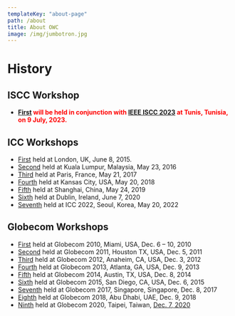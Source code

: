 ```yaml
---
templateKey: "about-page"
path: /about
title: About OWC
image: /img/jumbotron.jpg
---
```


# History

## ISCC Workshop

- **<span style="color: red; ">[First](https://2023.ieee-iscc.org/workshops/) will be held in conjunction with [IEEE ISCC 2023](https://2023.ieee-iscc.org/) at Tunis, Tunisia, on 9 July, 2023.</span>**

## ICC Workshops

- [First](https://icc2015.ieee-icc.org/content/workshops.html) held at London, UK, June 8, 2015.
- [Second](https://icc2016.ieee-icc.org/content/workshops.html#W02) held at Kuala Lumpur, Malaysia, May 23, 2016
- [Third](https://icc2017.ieee-icc.org/workshop/3rd-workshop-optical-wireless-communications-owc.html) held at Paris, France, May 21, 2017
- [Fourth](https://icc2018.ieee-icc.org/workshop/4th-workshop-optical-wireless-communications-owc) held at Kansas City, USA, May 20, 2018
- [Fifth](https://icc2019.ieee-icc.org/workshop/w23-5th-workshop-optical-wireless-communications) held at Shanghai, China, May 24, 2019
- [Sixth](https://icc2020.ieee-icc.org/workshop/ws-17-workshop-optical-wireless-communications) held at Dublin, Ireland, June 7, 2020
- [Seventh](http://yamazato.nuee.nagoya-u.ac.jp/owc2022/index.html) held at ICC 2022, Seoul, Korea, May 20, 2022

## Globecom Workshops

- [First](https://globecom2010.ieee-globecom.org/WORKSHOPS.html) held at Globecom 2010, Miami, USA, Dec. 6 – 10, 2010
- [Second](https://globecom2011.ieee-globecom.org/workshops.html) held at Globecom 2011, Houston TX, USA, Dec. 5, 2011
- [Third](http://www.bu.edu/smartlighting/optical-wireless-communications-workshop/) held at Globecom 2012, Anaheim, CA, USA, Dec. 3, 2012
- [Fourth](https://www.ece.mcmaster.ca/~hranilovic/owc13/OWC_2013/Home.html) held at Globecom 2013, Atlanta, GA, USA, Dec. 9, 2013
- [Fifth](http://www.bu.edu/smartlighting/5th-ieee-workshop-on-optical-wireless-communications-owc14/) held at Globecom 2014, Austin, TX, USA, Dec. 8, 2014
- [Sixth](http://owcworkshop.ok.ubc.ca/) held at Globecom 2015, San Diego, CA, USA, Dec. 6, 2015
- [Seventh](https://globecom2017.ieee-globecom.org/workshop/ws-11-7th-ieee-globecom-workshop-optical-wireless-communications-owc%e2%80%9917) held at Globecom 2017, Singapore, Singapore, Dec. 8, 2017
- [Eighth](http://yamazato.nuee.nagoya-u.ac.jp/owc2018/index.html) held at Globecom 2018, Abu Dhabi, UAE, Dec. 9, 2018
- [Ninth](http://yamazato.nuee.nagoya-u.ac.jp/owc2020/) held at Globecom 2020, Taipei, Taiwan, [Dec. 7, 2020](https://globecom2020.ieee-globecom.org/workshop/ws-01-workshop-optical-wireless-communications-owc)

